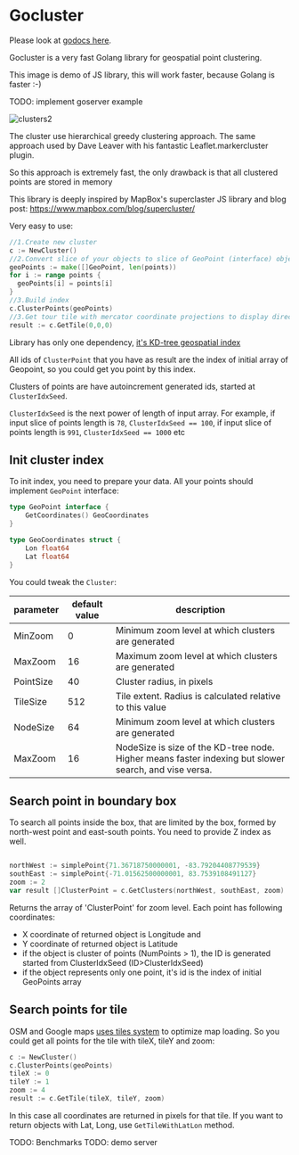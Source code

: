 # Gocluster

Please look at [godocs here](https://godoc.org/github.com/MadAppGang/gocluster).

Gocluster is a very fast Golang library for geospatial point clustering.

This image is demo of JS library, this will work faster, because Golang is faster :-)

TODO: implement goserver example

![clusters2](https://cloud.githubusercontent.com/assets/25395/11857351/43407b46-a40c-11e5-8662-e99ab1cd2cb7.gif)

The cluster use hierarchical greedy clustering approach.
The same approach used by Dave Leaver with his fantastic Leaflet.markercluster plugin.

So this approach is extremely fast, the only drawback is that all clustered points are stored in memory

This library is deeply inspired by MapBox's superclaster JS library and blog post: https://www.mapbox.com/blog/supercluster/

Very easy to use:

```go
//1.Create new cluster
c := NewCluster()
//2.Convert slice of your objects to slice of GeoPoint (interface) objects
geoPoints := make([]GeoPoint, len(points))
for i := range points {
  geoPoints[i] = points[i]
}
//3.Build index
c.ClusterPoints(geoPoints)
//3.Get tour tile with mercator coordinate projections to display directly on the map
result := c.GetTile(0,0,0)
```

Library has only one dependency, [it's KD-tree geospatial index](https://github.com/MadAppGang/kdbush)

All ids of `ClusterPoint` that you have as result are the index of initial array of Geopoint,
so you could get you point by this index.

Clusters of points are have autoincrement generated ids, started at `ClusterIdxSeed`.

`ClusterIdxSeed` is the next power of length of input array.
For example, if input slice of points length is `78`,  `ClusterIdxSeed == 100`,
if input slice of points length is `991`,  `ClusterIdxSeed == 1000`
etc

## Init cluster index

To init index, you need to prepare your data. All your points should implement `GeoPoint` interface:
```go
type GeoPoint interface {
	GetCoordinates() GeoCoordinates
}

type GeoCoordinates struct {
	Lon float64
	Lat float64
}
```

You could tweak the `Cluster`:

|parameter | default value | description |
|---|---|---|
|MinZoom | 0 | Minimum zoom level at which clusters are generated |
|MaxZoom | 16 | Maximum zoom level at which clusters are generated |
|PointSize | 40 | Cluster radius, in pixels |
|TileSize | 512 | Tile extent. Radius is calculated relative to this value |
|NodeSize | 64 | Minimum zoom level at which clusters are generated |
|MaxZoom | 16 | NodeSize is size of the KD-tree node. Higher means faster indexing but slower search, and vise versa. |

## Search point in boundary box

To search all  points inside the box, that are limited by the box, formed by north-west point and east-south points. You need to provide Z index as well.

```go

northWest := simplePoint{71.36718750000001, -83.79204408779539}
southEast := simplePoint{-71.01562500000001, 83.7539108491127}
zoom := 2
var result []ClusterPoint = c.GetClusters(northWest, southEast, zoom)

```

Returns the array of 'ClusterPoint' for zoom level.
Each point has following coordinates:
 * X coordinate of returned object is Longitude and
 * Y coordinate of returned object is Latitude
 * if the object is cluster of points (NumPoints > 1), the ID is generated started from ClusterIdxSeed (ID>ClusterIdxSeed)
 * if the object represents only one point, it's id is the index of initial GeoPoints array



## Search points for tile

OSM and Google maps [uses tiles system](https://developers.google.com/maps/documentation/javascript/maptypes#TileCoordinates) to optimize map loading.
So you could get all points for the tile with tileX, tileY and zoom:

```go
c := NewCluster()
c.ClusterPoints(geoPoints)
tileX := 0
tileY := 1
zoom := 4
result := c.GetTile(tileX, tileY, zoom)

```
In this case all coordinates are returned in pixels for that tile.
If you want to return objects with Lat, Long, use `GetTileWithLatLon` method.



TODO: Benchmarks
TODO: demo server

